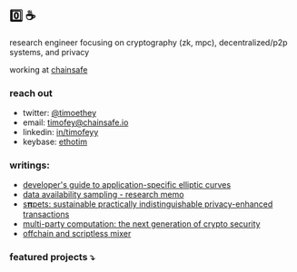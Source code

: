 ## 0️⃣ ☕️

research engineer focusing on cryptography (zk, mpc), decentralized/p2p systems, and privacy

working at [chainsafe](https://github.com/ChainSafe)

### reach out
- twitter: [@timoethey](https://twitter.com/timoethey)
- email: timofey@chainsafe.io
- linkedin: [in/timofeyy](https://www.linkedin.com/in/timofeyy)
- keybase: [ethotim](https://keybase.io/ethotim)

### writings:
- [developer's guide to application-specific elliptic curves](https://solutions.chainsafe.io/blog/application-specific-curves)
- [data availability sampling - research memo](https://hackmd.io/@timofey/SyqzhA4vo)
- [s𝛑pets: sustainable practically indistinguishable privacy-enhanced transactions](https://github.com/timoth-y/spy-pets/blob/main/paper/SpyPETs.pdf)
- [multi-party computation: the next generation of crypto security](https://medium.com/buildwithsygma/multi-party-computation-the-next-generation-of-crypto-security-d83d60d622d0)
- [offchain and scriptless mixer](https://ethresear.ch/t/offchain-and-scriptless-mixer/12851)

### featured projects ⤵
